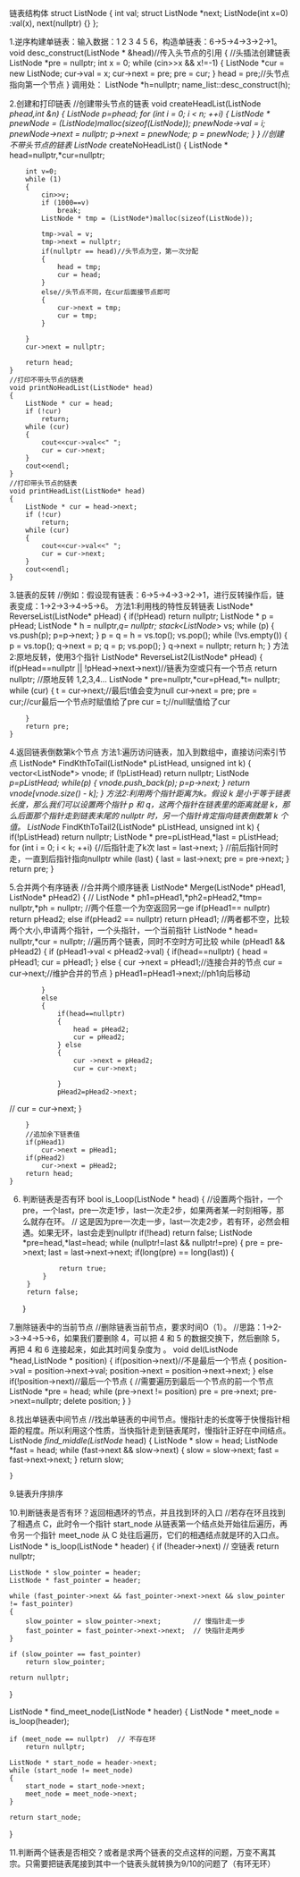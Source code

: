 链表结构体
struct ListNode {
    int val;
    struct ListNode *next;
    ListNode(int x=0) :val(x), next(nullptr) {}
};

1.逆序构建单链表：输入数据：1 2 3 4 5 6，构造单链表：6->5->4->3->2->1。
    void  desc_construct(ListNode * &head)//传入头节点的引用
    {
        //头插法创建链表
        ListNode *pre = nullptr;
        int x = 0;
        while (cin>>x && x!=-1)
        {
            ListNode *cur = new ListNode;
            cur->val = x;
            cur->next = pre;
            pre = cur;
        }
        head = pre;//头节点指向第一个节点
    }
    调用处：
    ListNode *h=nullptr;
    name_list::desc_construct(h);

2.创建和打印链表
    //创建带头节点的链表
    void createHeadList(ListNode *phead,int &n)
    {
        ListNode *p=phead;
        for (int i = 0; i < n; ++i) {
            ListNode * pnewNode = (ListNode*)malloc(sizeof(ListNode));
            pnewNode->val = i;
            pnewNode->next = nullptr;
            p->next = pnewNode;
            p = pnewNode;
        }
    }
    //创建不带头节点的链表
    ListNode* createNoHeadList()
    {
        ListNode * head=nullptr,*cur=nullptr;

        int v=0;
        while (1)
        {
            cin>>v;
            if (1000==v)
                break;
            ListNode * tmp = (ListNode*)malloc(sizeof(ListNode));

            tmp->val = v;
            tmp->next = nullptr;
            if(nullptr == head)//头节点为空，第一次分配
            {
                head = tmp;
                cur = head;
            }
            else//头节点不同，在cur后面接节点即可
            {
                cur->next = tmp;
                cur = tmp;
            }

        }
        cur->next = nullptr;

        return head;
    }
    //打印不带头节点的链表
    void printNoHeadList(ListNode* head)
    {
        ListNode * cur = head;
        if (!cur)
            return;
        while (cur)
        {
            cout<<cur->val<<" ";
            cur = cur->next;
        }
        cout<<endl;
    }
    //打印带头节点的链表
    void printHeadList(ListNode* head)
    {
        ListNode * cur = head->next;
        if (!cur)
            return;
        while (cur)
        {
            cout<<cur->val<<" ";
            cur = cur->next;
        }
        cout<<endl;
    }

3.链表的反转
//例如：假设现有链表：6->5->4->3->2->1，进行反转操作后，链表变成：1->2->3->4->5->6。
方法1:利用栈的特性反转链表
    ListNode* ReverseList(ListNode* pHead) {
        if(!pHead)
            return nullptr;
        ListNode * p = pHead;
        ListNode * h = nullptr,*q= nullptr;
        stack<ListNode*> vs;
        while (p)
        {
            vs.push(p);
            p=p->next;
        }
        p = q = h = vs.top();
        vs.pop();
        while (!vs.empty())
        {
            p = vs.top();
            q->next = p;
            q = p;
            vs.pop();
        }
        q->next = nullptr;
        return h;
    }
方法2:原地反转，使用3个指针
    ListNode* ReverseList2(ListNode* pHead) {
        if(pHead==nullptr || !pHead->next->next)//链表为空或只有一个节点
            return nullptr;
        //原地反转  1,2,3,4...
        ListNode * pre=nullptr,*cur=pHead,*t= nullptr;
        while (cur)
        {
            t = cur->next;//最后t值会变为null
            cur->next = pre;
            pre = cur;//cur最后一个节点时赋值给了pre
            cur = t;//null赋值给了cur

        }
        return pre;
    }

4.返回链表倒数第k个节点
方法1:遍历访问链表，加入到数组中，直接访问索引节点
ListNode* FindKthToTail(ListNode* pListHead, unsigned int k) {
        vector<ListNode*> vnode;
        if (!pListHead)
            return nullptr;
        ListNode *p=pListHead;
        while(p)
        {
            vnode.push_back(p);
            p=p->next;
        }
        return vnode[vnode.size() - k];
    }
方法2:利用两个指针距离为k。假设 k 是小于等于链表长度，那么我们可以设置两个指针 p 和 q，这两个指针在链表里的距离就是 k，那么后面那个指针走到链表末尾的 nullptr 时，另一个指针肯定指向链表倒数第 k 个值。
ListNode* FindKthToTail2(ListNode* pListHead, unsigned int k)
    {
        if(!pListHead)
            return nullptr;
        ListNode * pre=pListHead,*last = pListHead;
        for (int i = 0; i < k; ++i) {//后指针走了k次
            last = last->next;
        }
        //前后指针同时走，一直到后指针指向nullptr
        while (last)
        {
            last = last->next;
            pre = pre->next;
        }
        return pre;
    }


5.合并两个有序链表
 //合并两个顺序链表
    ListNode* Merge(ListNode* pHead1, ListNode* pHead2)
    {
//        ListNode * ph1=pHead1,*ph2=pHead2,*tmp= nullptr,*ph = nullptr;
        //两个任意一个为空返回另一ge
        if(pHead1== nullptr)
            return pHead2;
        else if(pHead2 == nullptr)
            return pHead1;
        //两者都不空，比较两个大小,申请两个指针，一个头指针，一个当前指针
        ListNode * head= nullptr,*cur = nullptr;
        //遍历两个链表，同时不空时方可比较
        while (pHead1 && pHead2)
        {
            if (pHead1->val < pHead2->val)
            {
                if(head==nullptr)
                {
                    head = pHead1;
                    cur = pHead1;
                } else
                {
                    cur ->next = pHead1;//连接合并的节点
                    cur = cur->next;//维护合并的节点
                }
                pHead1=pHead1->next;//ph1向后移动

            }
            else
            {
                if(head==nullptr)
                {
                    head = pHead2;
                    cur = pHead2;
                } else
                {
                    cur ->next = pHead2;
                    cur = cur->next;

                }
                pHead2=pHead2->next;
//                cur = cur->next;
            }

        }
        //追加余下链表值
        if(pHead1)
            cur->next = pHead1;
        if(pHead2)
            cur->next = pHead2;
        return head;
    }

6. 判断链表是否有环
    bool is_Loop(ListNode * head)
    {
        //设置两个指针，一个pre，一个last，pre一次走1步，last一次走2步，如果两者某一时刻相等，那么就存在环。
        // 这是因为pre一次走一步，last一次走2步，若有环，必然会相遇。如果无环，last会走到nullptr
        if(!head)
            return false;
        ListNode *pre=head,*last=head;
        while (nullptr!=last && nullptr!=pre)
        {
            pre = pre->next;
            last = last->next->next;
            if(long(pre) == long(last))
            {

                return true;
            }
        }
        return false;
    }

7.删除链表中的当前节点
//删除链表当前节点，要求时间O（1）。
//思路：1->2->3->4->5->6，如果我们要删除 4，可以把 4 和 5 的数据交换下，然后删除 5，再把 4 和 6 连接起来，如此其时间复杂度为 。
    void del(ListNode *head,ListNode * position)
    {
        if(position->next)//不是最后一个节点
        {
            position->val = position->next->val;
            position->next = position->next->next;
        } else if(!position->next)//最后一个节点
        {
            //需要遍历到最后一个节点的前一个节点
            ListNode *pre = head;
            while (pre->next != position)
                pre = pre->next;
            pre->next=nullptr;
            delete position;
        }
    }

8.找出单链表中间节点
//找出单链表的中间节点。慢指针走的长度等于快慢指针相距的程度。所以利用这个性质，当快指针走到链表尾时，慢指针正好在中间结点。
    ListNode *find_middle(ListNode* head)
    {
        ListNode * slow = head;
        ListNode *fast = head;
        while (fast->next && slow->next)
        {
            slow = slow->next;
            fast = fast->next->next;
        }
        return slow;

    }

9.链表升序排序


10.判断链表是否有环？返回相遇环的节点，并且找到环的入口
//若存在环且找到了相遇点 C，此时令一个指针 start_node 从链表第一个结点处开始往后遍历，再令另一个指针 meet_node 从 C 处往后遍历，它们的相遇结点就是环的入口点。
ListNode * is_loop(ListNode * header)
{
    if (!header->next)  // 空链表
        return nullptr;
  
    ListNode * slow_pointer = header;
    ListNode * fast_pointer = header;
  
    while (fast_pointer->next && fast_pointer->next->next && slow_pointer != fast_pointer)
    {
        slow_pointer = slow_pointer->next;        // 慢指针走一步
        fast_pointer = fast_pointer->next->next;  // 快指针走两步
    }

    if (slow_pointer == fast_pointer)
        return slow_pointer;

    return nullptr;
}

ListNode * find_meet_node(ListNode * header)
{
    ListNode * meet_node = is_loop(header);
  
    if (meet_node == nullptr)  // 不存在环
        return nullptr;
  
    ListNode * start_node = header->next;
    while (start_node != meet_node)
    {
        start_node = start_node->next;
        meet_node = meet_node->next;
    }
  
    return start_node;
}


11.判断两个链表是否相交？或者是求两个链表的交点这样的问题，万变不离其宗。只需要把链表尾接到其中一个链表头就转换为9/10的问题了（有环无环）


